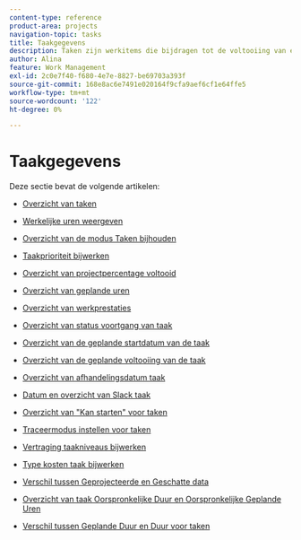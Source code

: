 ```yaml
---
content-type: reference
product-area: projects
navigation-topic: tasks
title: Taakgegevens
description: Taken zijn werkitems die bijdragen tot de voltooiing van een project in Adobe Workfront. In de volgende artikelen vindt u meer informatie over taken.
author: Alina
feature: Work Management
exl-id: 2c0e7f40-f680-4e7e-8827-be69703a393f
source-git-commit: 168e8ac6e7491e020164f9cfa9aef6cf1e64ffe5
workflow-type: tm+mt
source-wordcount: '122'
ht-degree: 0%

---
```


# Taakgegevens

Deze sectie bevat de volgende artikelen:

* [Overzicht van taken](../../../manage-work/tasks/task-information/tasks-overview.md)
* [Werkelijke uren weergeven](../../../manage-work/tasks/task-information/actual-hours.md)
* [Overzicht van de modus Taken bijhouden](../../../manage-work/tasks/task-information/task-tracking-mode.md)
* [Taakprioriteit bijwerken](../../../manage-work/tasks/task-information/task-priority.md)
* [Overzicht van projectpercentage voltooid](../../../manage-work/tasks/task-information/project-percent-complete.md)
* [Overzicht van geplande uren](../../../manage-work/tasks/task-information/planned-hours.md)
* [Overzicht van werkprestaties](../../../manage-work/tasks/task-information/work-effort.md)
* [Overzicht van status voortgang van taak](../../../manage-work/tasks/task-information/task-progress-status.md)
* [Overzicht van de geplande startdatum van de taak](../../../manage-work/tasks/task-information/task-planned-start-date.md)
* [Overzicht van de geplande voltooiing van de taak](../../../manage-work/tasks/task-information/task-planned-completion-date.md)
* [Overzicht van afhandelingsdatum taak](../../../manage-work/tasks/task-information/handoff-task-date.md)
* [Datum en overzicht van Slack taak](../../../manage-work/tasks/task-information/task-slack-date.md)
* [Overzicht van &quot;Kan starten&quot; voor taken](../../../manage-work/tasks/task-information/can-start-task-overview.md)
* [Traceermodus instellen voor taken](../../../manage-work/tasks/task-information/set-tracking-mode-for-tasks.md)
* [Vertraging taakniveaus bijwerken](../../../manage-work/tasks/task-information/task-leveling-delay.md)
* [Type kosten taak bijwerken](../../../manage-work/tasks/task-information/update-task-cost-type.md)
* [Verschil tussen Geprojecteerde en Geschatte data](../../../manage-work/tasks/task-information/differentiate-projected-estimated-dates.md)
* [Overzicht van taak Oorspronkelijke Duur en Oorspronkelijke Geplande Uren](../../../manage-work/tasks/task-information/task-original-duration-and-original-planned-hours.md)
* [Verschil tussen Geplande Duur en Duur voor taken](../../../manage-work/tasks/task-information/planned-duration-vs-duration-for-tasks.md)

   <!--
  <li><a href="../../../manage-work/tasks/task-information/project-task-issue-dates.md">Overview of project, task, and issue dates</a> </li>
  -->
